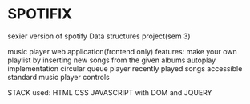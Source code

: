 # SPOTIFIX
sexier version of spotify
Data structures project(sem 3)

music player web application(frontend only)
features:
 make your own playlist by inserting new songs from the given albums
 autoplay implementation
 circular queue player
 recently played songs accessible
 standard music player controls
 
STACK used:
      HTML
      CSS
      JAVASCRIPT with DOM and JQUERY
